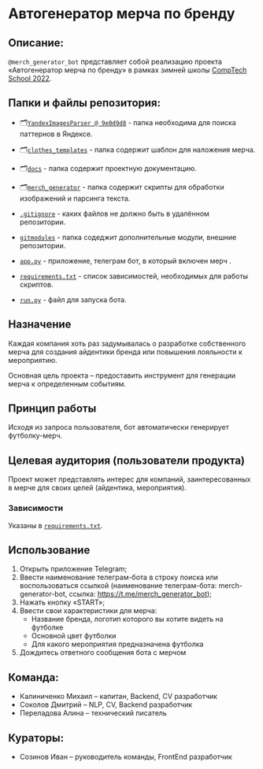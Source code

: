 # Автогенератор мерча по бренду

## Описание:
`@merch_generator_bot`  представляет собой реализацию проекта 
«Автогенератор мерча по бренду» в рамках зимней школы
[CompTech School 2022](https://comptechschool.com/).

## Папки и файлы репозитория:
- 🗂️[`YandexImagesParser @ 9e0d9d8`](https://github.com/Ulbwaa/YandexImagesParser/tree/9e0d9d854bc487dadbc01ff240b5cc89efb250ed) - папка необходима для поиска паттернов в Яндексе.
- 🗂️[`clothes_templates`](https://github.com/comptech-winter-school/merch-autogenerator/tree/main/clothes_templates) - папка содержит шаблон для наложения мерча.
- 🗂️[`docs`](https://github.com/comptech-winter-school/merch-autogenerator/tree/main/docs) - папка содержит проектную документацию.

- 🗂️[`merch_generator`](https://github.com/comptech-winter-school/merch-autogenerator/tree/main/merch_generator) - папка содержит скрипты для обработки изображений и парсинга текста.
- [`.gitignore`](https://github.com/comptech-winter-school/merch-autogenerator/blob/main/.gitignore) - каких файлов не должно быть в удалённом репозитории.
- [`gitmodules`](https://github.com/comptech-winter-school/merch-autogenerator/blob/main/.gitignore) - папка содеджит дополнительные модули, внешние репозитории.
- [`app.py`](https://github.com/comptech-winter-school/merch-autogenerator/blob/main/app.py) - приложение, телеграм бот, в который включен мерч .
- [`requirements.txt`](https://github.com/comptech-winter-school/merch-autogenerator/blob/main/requirements.txt) - список зависимостей, необходимых для работы скриптов.
- [`run.py`](https://github.com/comptech-winter-school/merch-autogenerator/blob/main/run.py) - файл для запуска бота.
## Назначение

Каждая компания хоть раз задумывалась о разработке собственного мерча для создания айдентики бренда или повышения лояльности к мероприятию.

Основная цель проекта – предоставить инструмент для генерации мерча к определенным событиям.

## Принцип работы

Исходя из запроса пользователя, бот автоматически генерирует футболку-мерч.

## Целевая аудитория (пользователи продукта)

Проект может представлять интерес для компаний, заинтересованных в мерче для своих целей (айдентика, мероприятия).

### Зависимости

Указаны в [`requirements.txt`](https://github.com/comptech-winter-school/merch-autogenerator/blob/main/requirements.txt).

## Использование



1. Открыть приложение Telegram;
2. Ввести наименование телеграм-бота в строку поиска или воспользоваться ссылкой (наименование телеграм-бота: merch-generator-bot, ссылка: https://t.me/merch_generator_bot);
3. Нажать кнопку «START»;
4. Ввести свои характеристики для мерча:
   - Название бренда, логотип которого вы хотите видеть на футболке
   - Основной цвет футболки
   - Для какого мероприятия предназначена футболка
5. Дождитесь ответного сообщения бота с мерчом 



## Команда:
- Калиниченко Михаил – капитан, Backend, CV разработчик
- Соколов Дмитрий – NLP, CV, Backend разработчик
- Переладова Алина – технический писатель 

## Кураторы:
- Созинов Иван – руководитель команды, FrontEnd разработчик
